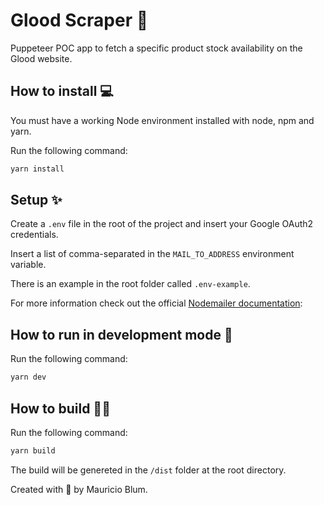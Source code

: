 # Glood Scraper 🍬

Puppeteer POC app to fetch a specific product stock availability on the Glood website.

## How to install 💻

You must have a working Node environment installed with node, npm and yarn.

Run the following command:

```bash
yarn install
```

## Setup ✨

Create a `.env` file in the root of the project and insert your Google OAuth2 credentials.

Insert a list of comma-separated in the `MAIL_TO_ADDRESS` environment variable.

There is an example in the root folder called `.env-example`.

For more information check out the official [Nodemailer documentation](https://nodemailer.com/smtp/oauth2/): 

## How to run in development mode 🚀

Run the following command:

```bash
yarn dev
```

## How to build 👷‍♂️

Run the following command:

```bash
yarn build
```

The build will be genereted in the `/dist` folder at the root directory.

Created with 💖 by Mauricio Blum.